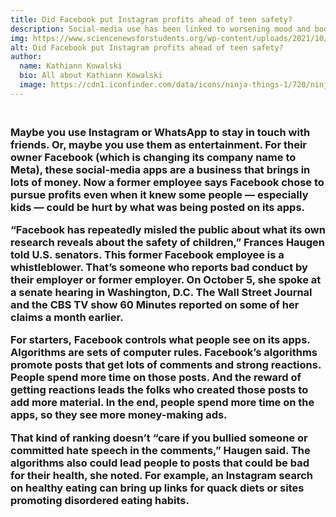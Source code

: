 ```yaml
---
title: Did Facebook put Instagram profits ahead of teen safety?
description: Social-media use has been linked to worsening mood and body-image problems in some pre-teens and teens. Emerging data now ask whether Facebook was aware of this problem in users of its Instagram app and chose to overlook the app’s impact on adolescent mental health.
img: https://www.sciencenewsforstudents.org/wp-content/uploads/2021/10/1030_Facebook_teens_main.jpg
alt: Did Facebook put Instagram profits ahead of teen safety?
author:
  name: Kathiann Kowalski
  bio: All about Kathiann Kowalski
  image: https://cdn1.iconfinder.com/data/icons/ninja-things-1/720/ninja-background-256.png
---
```

<h3>
<br>
Maybe you use Instagram or WhatsApp to stay in touch with friends. Or, maybe you use them as entertainment. For their owner Facebook (which is changing its company name to Meta), these social-media apps are a business that brings in lots of money. Now a former employee says Facebook chose to pursue profits even when it knew some people — especially kids — could be hurt by what was being posted on its apps.

“Facebook has repeatedly misled the public about what its own research reveals about the safety of children,” Frances Haugen told U.S. senators. This former Facebook employee is a whistleblower. That’s someone who reports bad conduct by their employer or former employer. On October 5, she spoke at a senate hearing in Washington, D.C. The Wall Street Journal and the CBS TV show 60 Minutes reported on some of her claims a month earlier.

For starters, Facebook controls what people see on its apps. Algorithms are sets of computer rules. Facebook’s algorithms promote posts that get lots of comments and strong reactions. People spend more time on those posts. And the reward of getting reactions leads the folks who created those posts to add more material. In the end, people spend more time on the apps, so they see more money-making ads.

That kind of ranking doesn’t “care if you bullied someone or committed hate speech in the comments,” Haugen said. The algorithms also could lead people to posts that could be bad for their health, she noted. For example, an Instagram search on healthy eating can bring up links for quack diets or sites promoting disordered eating habits.
</h3>